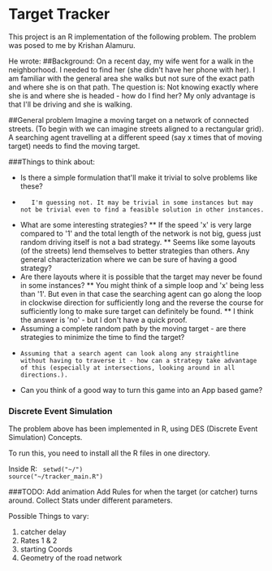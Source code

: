 Target Tracker
===============


This project is an R implementation of the following problem.
The problem was posed to me by Krishan Alamuru.

He wrote:
##Background: 
On a recent day, my wife went for a walk in the neighborhood. I needed to find her (she didn't have her phone with her). I am familiar with the general area she walks but not sure of the exact path and where she is on that path.  The question is: Not knowing exactly where she is and where she is headed - how do I find her?  My only advantage is that I'll be driving and she is walking.

##General problem
Imagine a moving target on a network of connected streets. (To begin with we can imagine streets aligned to a rectangular grid). A searching agent travelling at a different speed (say x times that of moving target) needs to find the moving target.

###Things to think about:  

*    Is there a simple formulation that'll make it trivial to solve problems like these?
*        I'm guessing not. It may be trivial in some instances but may not be trivial even to find a feasible solution in other instances.
*    What are some interesting strategies?
**        If the speed 'x' is very large compared to '1' and the total length of the network is not big, guess just random driving itself is not a bad strategy.
**    Seems like some layouts (of the streets) lend themselves to better strategies than others.  Any general characterization where we can be sure of having a good strategy?
  *  Are there layouts where it is possible that the target may never be found in some instances?
   **     You might think of a simple loop and 'x' being less than '1'.  But even in that case the searching agent can go along the loop in clockwise direction for sufficiently long and the reverse the course for sufficiently long to make sure target can definitely be found.
**   I think the answer is 'no' - but I don't have a quick proof.
* Assuming a complete random path by the moving target - are there strategies to minimize the time to find the target?
*     Assuming that a search agent can look along any straightline without having to traverse it - how can a strategy take advantage of this (especially at intersections, looking around in all directions.).
*  Can you think of a good way to turn this game into an App based game?

### Discrete Event Simulation

The problem above has been implemented in R, using DES (Discrete Event Simulation) Concepts.

To run this, you need to install all the R files in one directory.

Inside R:
<code>
setwd("~/<path to your directory>")
source("~/tracker_main.R")
</code>

###TODO:
Add animation
Add Rules for when the target (or catcher) turns around.
Collect Stats under different parameters.

Possible Things to vary:

1.   catcher delay
2.  Rates 1 & 2
3.  starting Coords
4.  Geometry of the road network
